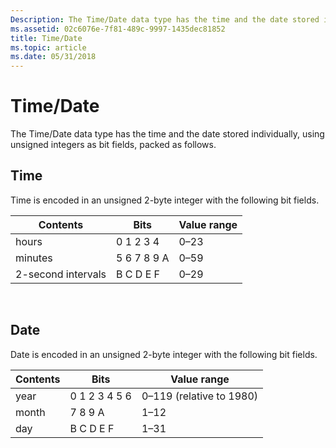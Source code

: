 ```yaml
---
Description: The Time/Date data type has the time and the date stored individually, using unsigned integers as bit fields, packed as follows.
ms.assetid: 02c6076e-7f81-489c-9997-1435dec81852
title: Time/Date
ms.topic: article
ms.date: 05/31/2018
---
```


# Time/Date

The Time/Date data type has the time and the date stored individually, using unsigned integers as bit fields, packed as follows.

## Time

Time is encoded in an unsigned 2-byte integer with the following bit fields.



| Contents           | Bits        | Value range |
|--------------------|-------------|-------------|
| hours              | 0 1 2 3 4   | 0–23        |
| minutes            | 5 6 7 8 9 A | 0–59        |
| 2-second intervals | B C D E F   | 0–29        |



 

## Date

Date is encoded in an unsigned 2-byte integer with the following bit fields.



| Contents | Bits          | Value range              |
|----------|---------------|--------------------------|
| year     | 0 1 2 3 4 5 6 | 0–119 (relative to 1980) |
| month    | 7 8 9 A       | 1–12                     |
| day      | B C D E F     | 1–31                     |



 

 

 



